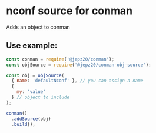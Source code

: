 # nconf source for conman

Adds an object to conman

## Use example:

```js
const conman = require('@jepz20/conman');
const objSource = require('@jepz20/conman-obj-source');

const obj = objSource(
  { name: 'defaultNconf' }, // you can assign a name
  {
    my: 'value'
  } // object to include
);

conman()
  .addSource(obj)
  .build();
```
